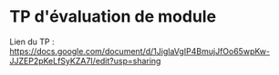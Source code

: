 # TP d'évaluation de module

Lien du TP : https://docs.google.com/document/d/1JiglaVgIP4BmujJfOo65wpKw-JJZEP2pKeLfSyKZA7I/edit?usp=sharing
